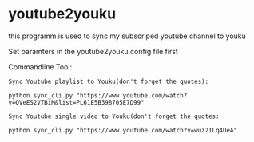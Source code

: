 # youtube2youku
this programm is used to sync my subscriped youtube channel to youku

Set paramters in the youtube2youku.config file first

Commandline Tool:

    Sync Youtube playlist to Youku(don't forget the quotes):
    
    python sync_cli.py "https://www.youtube.com/watch?v=QVeES2VTBiM&list=PL61E5B398705E7D99"
    
    Sync Youtube single video to Youku(don't forget the quotes:
    
    python sync_cli.py "https://www.youtube.com/watch?v=wuz2ILq4UeA"
